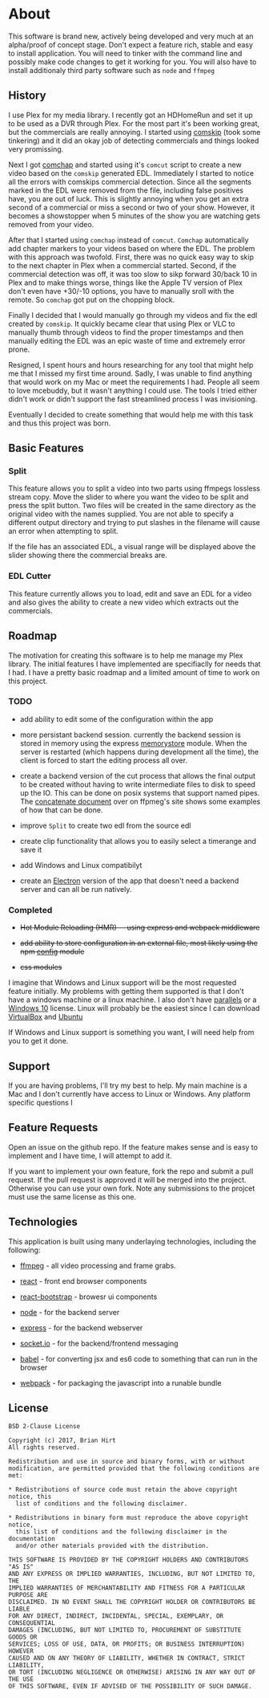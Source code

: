 # About

This software is brand new, actively being developed and very much at an
alpha/proof of concept stage.   Don't expect a feature rich, stable and easy to
install application.   You will need to tinker with the command line and
possibly make code changes to get it working for you. You will also have to
install additionaly third party software such as `node` and `ffmpeg`

## History

I use Plex for my media library.  I recently got an HDHomeRun and set it up to
be used as a DVR through Plex.   For the most part it's been working great, but
the commercials are really annoying.  I started using
[comskip](http://www.kaashoek.com/comskip/) (took some tinkering) and it did an
okay job of detecting commercials and things looked very promissing.  

Next I got [comchap](https://github.com/BrettSheleski/comchap/) and started
using it's `comcut` script to create a new video based on the `comskip`
generated EDL. Immediately I started to notice all the errors with comskips
commercial detection. Since all the segments marked in the EDL were removed from
the file,  including false positives have, you are out of luck.  This is
slightly annoying when you get an extra second of a commercial or miss a second
or two of your show. However, it becomes a showstopper when 5 minutes of the
show you are watching gets removed from your video. 

After that I started using `comchap` instead of `comcut`.   `Comchap`
automatically add chapter markers to your videos based on where the EDL.  The
problem with this approach was twofold.  First, there was no quick easy way to
skip to the next chapter in Plex when a commercial started.   Second, if the
commercial detection was off, it was too slow to sikp forward 30/back 10 in Plex
and to make things worse, things like the Apple TV version of Plex don't even
have +30/-10 options, you have to manually sroll with the remote.  So `comchap`
got put on the chopping block.

Finally I decided that I would manually go through my videos and fix the edl
created by `comskip`.  It quickly became clear that using Plex or VLC to
manually thumb through videos to find the proper timestamps and then manually
editing the EDL was an epic waste of time and extremely error prone.  

Resigned, I spent hours and hours researching for any tool that might help me
that I missed my first time around.  Sadly, I was unable to find anything that
would work on my Mac or meet the requirements I had.  People all seem to love
mcebuddy, but it wasn't anything I could use.  The tools I tried either didn't
work or didn't support the fast streamlined process I was invisioning.

Eventually I decided to create something that would help me with this task and
thus this project was born.

## Basic Features

### Split

This feature allows you to split a video into two parts using ffmpegs lossless
stream copy.   Move the slider to where you want the video to be split and press
the split button.  Two files will be created in the same directory as the
original video with the names supplied. You are not able to specify a different
output directory and trying to put slashes in the filename will cause an error
when attempting to split.

If the file has an associated EDL, a visual range will be displayed above the
slider showing there the commercial breaks are.

### EDL Cutter

This feature currently allows you to load, edit and save an EDL for a video and
also gives the ability to create a new video which extracts out the commercials.

## Roadmap

The motivation for creating this software is to help me manage my Plex library.
The initial features I have implemented are specifiaclly for needs that I had.
I have a pretty basic roadmap and a limited amount of time to work on this
project.

### TODO

-   add ability to edit some of the configuration within the app

-   more persistant backend session. currently the backend session is stored in
    memory using the express
    [memorystore](https://www.npmjs.com/package/memorystore) module.  When the
    server is restarted (which happens during development all the time), the
    client is forced to start the editing process all over.

-   create a backend version of the cut process that allows the final output to
    be created without having to write intermediate files to disk to speed up
    the IO.  This can be done on posix systems that support named pipes.   The
    [concatenate document](https://trac.ffmpeg.org/wiki/Concatenate) over on
    ffpmeg's site shows some examples of how that can be done.  

-   improve `Split` to create two edl from the source edl

-   create clip functionality that allows you to easily select a timerange and
    save it

-   add Windows and Linux compatibilyt

-   create an [Electron](https://electron.atom.io/) version of the app that
    doesn't need a backend server and can all be run natively.

### Completed

-   ~~Hot Module Reloading (HMR) -- using express and webpack middleware~~

-   ~~add ability to store configuration in an external file, most likely using
    the npm [config](https://www.npmjs.com/package/config) module~~

-   ~~css modules~~

I imagine that Windows and Linux support will be the most requested feature
initially.  My problems with getting them supported is that I don't have a
windows machine or a linux machine.  I also don't have
[parallels](https://www.parallels.com) or a [Windows
10](https://www.microsoft.com/en-us/software-download/windows10ISO) license.
Linux will probably be the easiest since I can download
[VirtualBox](https://www.virtualbox.org/wiki/Downloads) and
[Ubuntu](https://www.ubuntu.com)

If Windows and Linux support is something you want, I will need help from you to
get it done.

## Support

If you are having problems, I'll try my best to help.  My main machine is a Mac
and I don't currently have access to Linux or Windows.  Any platform specific
questions I 

## Feature Requests

Open an issue on the github repo.  If the feature makes sense and is easy to
implement and I have time, I will attempt to add it.

If you want to implement your own feature, fork the repo and submit a pull
request.   If the pull request is approved it will be merged into the project.
Otherwise you can use your own fork.   Note any submissions to the projcet must
use the same license as this one.

## Technologies

This application is built using many underlaying technologies, including the
following:   

-   [ffmpeg](http://ffmpeg.org) - all video processing and frame grabs.  

-   [react](https://reactjs.org) - front end browser components

-   [react-bootstrap](https://react-bootstrap.github.io) - browesr ui components

-   [node](https://nodejs.org/en/) - for the backend server

-   [express](https://expressjs.com) - for the backend webserver

-   [socket.io](https://socket.io) - for the backend/frontend messaging

-   [babel](https://babeljs.io) - for converting jsx and es6 code to something
    that can run in the browser

-   [webpack](https://webpack.js.org) - for packaging the javascript into a
    runable bundle

## License

```text
BSD 2-Clause License

Copyright (c) 2017, Brian Hirt
All rights reserved.

Redistribution and use in source and binary forms, with or without
modification, are permitted provided that the following conditions are met:

* Redistributions of source code must retain the above copyright notice, this
  list of conditions and the following disclaimer.

* Redistributions in binary form must reproduce the above copyright notice,
  this list of conditions and the following disclaimer in the documentation
  and/or other materials provided with the distribution.

THIS SOFTWARE IS PROVIDED BY THE COPYRIGHT HOLDERS AND CONTRIBUTORS "AS IS"
AND ANY EXPRESS OR IMPLIED WARRANTIES, INCLUDING, BUT NOT LIMITED TO, THE
IMPLIED WARRANTIES OF MERCHANTABILITY AND FITNESS FOR A PARTICULAR PURPOSE ARE
DISCLAIMED. IN NO EVENT SHALL THE COPYRIGHT HOLDER OR CONTRIBUTORS BE LIABLE
FOR ANY DIRECT, INDIRECT, INCIDENTAL, SPECIAL, EXEMPLARY, OR CONSEQUENTIAL
DAMAGES (INCLUDING, BUT NOT LIMITED TO, PROCUREMENT OF SUBSTITUTE GOODS OR
SERVICES; LOSS OF USE, DATA, OR PROFITS; OR BUSINESS INTERRUPTION) HOWEVER
CAUSED AND ON ANY THEORY OF LIABILITY, WHETHER IN CONTRACT, STRICT LIABILITY,
OR TORT (INCLUDING NEGLIGENCE OR OTHERWISE) ARISING IN ANY WAY OUT OF THE USE
OF THIS SOFTWARE, EVEN IF ADVISED OF THE POSSIBILITY OF SUCH DAMAGE.
```
